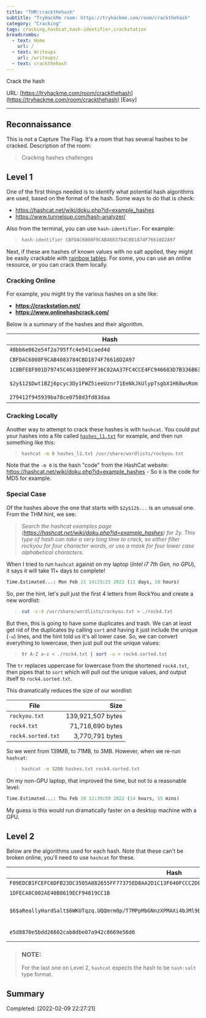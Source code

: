 ```yaml
---
title: "THM:crackthehash"
subtitle: "TryHackMe room: https://tryhackme.com/room/crackthehash"
category: "Cracking"
tags: cracking,hashcat,hash-identifier,crackstation
breadcrumbs:
  - text: Home
    url: /
  - text: Writeups
    url: /writeups/
  - text: crackthehash
---
```

Crack the hash

URL: [https://tryhackme.com/room/crackthehash](https://tryhackme.com/room/crackthehash) [Easy]


<hr>

## Reconnaissance

This is not a Capture The Flag. It's a room that has several hashes to be cracked. Description of the room:

> Cracking hashes challenges

## Level 1

One of the first things needed is to identify what potential hash algorithms are used, based on the format of the hash. Some ways to do that is check:

- https://hashcat.net/wiki/doku.php?id=example_hashes
- https://www.tunnelsup.com/hash-analyzer/

Also from the terminal, you can use `hash-identifier`. For example:

> ```bash
> hash-identifier CBFDAC6008F9CAB4083784CBD1874F76618D2A97
> ```

Next, if these are hashes of known values with no salt applied, they might be easily crackable with [rainbow tables](https://duckduckgo.com/?q=rainbow+tables). For some, you can use an online resource, or you can crack them locally.

### Cracking Online

For example, you might try the various hashes on a site like:

- **https://crackstation.net/**
- **https://www.onlinehashcrack.com/**

Below is a summary of the hashes and their algorithm.

| Hash                                                              | Algorithm     |
|-------------------------------------------------------------------|---------------|
|`48bb6e862e54f2a795ffc4e541caed4d`                                 |md5            |
|`CBFDAC6008F9CAB4083784CBD1874F76618D2A97`                         |SHA1           |
|`1C8BFE8F801D79745C4631D09FFF36C82AA37FC4CCE4FC946683D7B336B63032` |SHA256         |
|`$2y$12$Dwt1BZj6pcyc3Dy1FWZ5ieeUznr71EeNkJkUlypTsgbX1H68wsRom`     |Bcrypt-Blowfish|
|`279412f945939ba78ce0758d3fd83daa`                                 |md4            |

### Cracking Locally

Another way to attempt to crack these hashes is with `hashcat`. You could put your hashes into a file called [`hashes_l1.txt`](hashes_l1.txt) for example, and then run something like this:

> ```bash
> hashcat -m 0 hashes_l1.txt /usr/share/wordlists/rockyou.txt  
> ```

Note that the `-m 0` is the hash "code" from the HashCat website: https://hashcat.net/wiki/doku.php?id=example_hashes - So `0` is the code for MD5 for example.

### Special Case

Of the hashes above the one that starts with `$2y$12$...` is an unusual one. From the THM hint, we see:

> *Search the hashcat examples page (https://hashcat.net/wiki/doku.php?id=example_hashes) for $2y$. This type of hash can take a very long time to crack, so either filter rockyou for four character words, or use a mask for four lower case alphabetical characters.*

When I tried to run `hashcat` against on my laptop (*Intel i7 7th Gen, no GPU*), it says it will take 11+ days to complete!

```python
Time.Estimated...: Mon Feb 21 14:23:25 2022 (11 days, 18 hours)
```

So, per the hint, let's pull just the first 4 letters from RockYou and create a new wordlist:

> ```bash
> cut -c-4 /usr/share/wordlists/rockyou.txt > ./rock4.txt
> ```

But then, this is going to have some duplicates and trash. We can at least get rid of the duplicates by calling `sort` and having it just include the unique (`-u`) lines, and the hint told us it's all lower case. So, we can convert everything to lowercase, then just pull out the unique values:

> ```bash
> tr A-Z a-z < ./rock4.txt | sort -u > rock4.sorted.txt 
> ```

The `tr` replaces uppercase for lowercase from the shortened `rock4.txt`, then pipes that to `sort` which will pull out the unique values, and output itself to `rock4.sorted.txt`.

This dramatically reduces the size of our wordlist:

| File                | Size              |
| ------------------- | -----------------:|
| `rockyou.txt`       | 139,921,507 bytes |
| `rock4.txt`         | 71,718,690 bytes  |
| `rock4.sorted.txt`  | 3,770,791 bytes   |

So we went from 139MB, to 71MB, to 3MB. However, when we re-run `hashcat`:

> ```bash
> hashcat -m 3200 hashes.txt rock4.sorted.txt
> ```

On my non-GPU laptop, that improved the time, but not to a reasonable level:

```python
Time.Estimated...: Thu Feb 10 12:39:59 2022 (14 hours, 55 mins)
```

My guess is this would run dramatically faster on a desktop machine with a GPU.

## Level 2

Below are the algorithms used for each hash. Note that these can't be broken online, you'll need to use `hashcat` for these.

| Hash                                                                | Algorithm     |
|---------------------------------------------------------------------|---------------|
|`F09EDCB1FCEFC6DFB23DC3505A882655FF77375ED8AA2D1C13F640FCCC2D0C85`   | SHA2-256      |
|`1DFECA0C002AE40B8619ECF94819CC1B`                                   | NTLM          |
|`$6$aReallyHardSalt$6WKUTqzq.UQQmrm0p/T7MPpMbGNnzXPMAXi4bJMl9be.cfi3/qxIf.hsGpS41BqMhSrHVXgMpdjS6xeKZAs02.` | sha512crypt $6$, SHA512 (Unix)  |
|`e5d8870e5bdd26602cab8dbe07a942c8669e56d6`                           | HMAC-SHA1     |

> ### **NOTE:**
> For the last one on Level 2, `hashcat` expects the hash to be `hash:salt` type format.

## Summary

Completed: [2022-02-09 22:27:21]